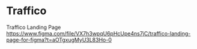 # Traffico
Traffico Landing Page
https://www.figma.com/file/VX7h3wpqU6pHcUpe4ns7jC/traffico-landing-page-for-figma?t=aOTgxugMyU3L83Ho-0
